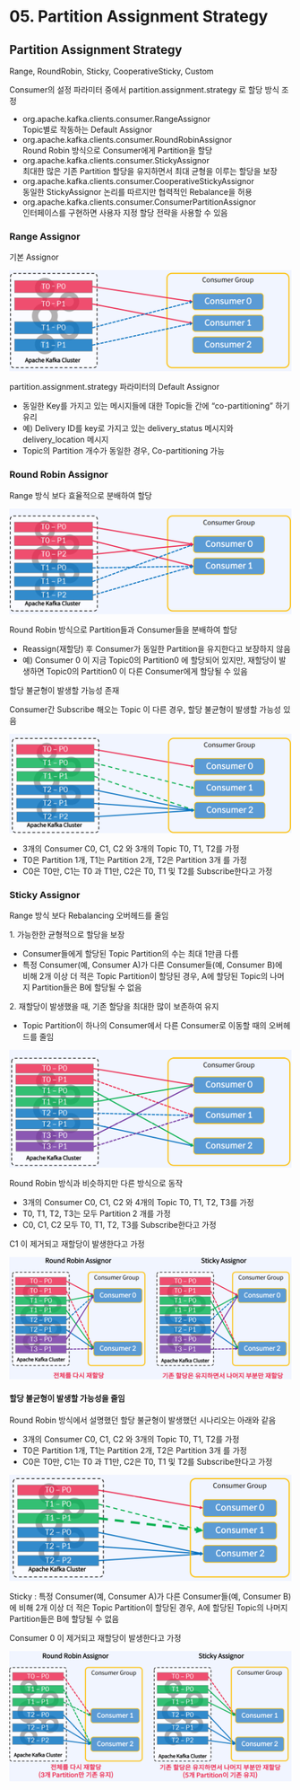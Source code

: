 # 05. Partition Assignment Strategy

## Partition Assignment Strategy

Range, RoundRobin, Sticky, CooperativeSticky, Custom

Consumer의 설정 파라미터 중에서 partition.assignment.strategy 로 할당 방식 조정

* org.apache.kafka.clients.consumer.RangeAssignor \
  Topic별로 작동하는 Default Assignor
* org.apache.kafka.clients.consumer.RoundRobinAssignor \
  Round Robin 방식으로 Consumer에게 Partition을 할당
* org.apache.kafka.clients.consumer.StickyAssignor \
  최대한 많은 기존 Partition 할당을 유지하면서 최대 균형을 이루는 할당을 보장
* org.apache.kafka.clients.consumer.CooperativeStickyAssignor \
  동일한 StickyAssignor 논리를 따르지만 협력적인 Rebalance을 허용
* org.apache.kafka.clients.consumer.ConsumerPartitionAssignor \
  인터페이스를 구현하면 사용자 지정 할당 전략을 사용할 수 있음

### Range Assignor

기본 Assignor

![](<../../../.gitbook/assets/image (30).png>)

partition.assignment.strategy 파라미터의 Default Assignor

* 동일한 Key를 가지고 있는 메시지들에 대한 Topic들 간에 “co-partitioning” 하기 유리
* 예) Delivery ID를 key로 가지고 있는 delivery\_status 메시지와 delivery\_location 메시지
* Topic의 Partition 개수가 동일한 경우, Co-partitioning 가능

### Round Robin Assignor

Range 방식 보다 효율적으로 분배하여 할당

![](<../../../.gitbook/assets/image (27).png>)

Round Robin 방식으로 Partition들과 Consumer들을 분배하여 할당

* Reassign(재할당) 후 Consumer가 동일한 Partition을 유지한다고 보장하지 않음
* 예) Consumer 0 이 지금 Topic0의 Partition0 에 할당되어 있지만, 재할당이 발생하면 Topic0의 Partition0 이 다른 Consumer에게 할당될 수 있음

할당 불균형이 발생할 가능성 존재

Consumer간 Subscribe 해오는 Topic 이 다른 경우, 할당 불균형이 발생할 가능성 있음

![](<../../../.gitbook/assets/image (24).png>)

* 3개의 Consumer C0, C1, C2 와 3개의 Topic T0, T1, T2를 가정
* T0은 Partition 1개, T1는 Partition 2개, T2은 Partition 3개 를 가정
* C0은 T0만, C1는 T0 과 T1만, C2은 T0, T1 및 T2를 Subscribe한다고 가정

### Sticky Assignor

Range 방식 보다 Rebalancing 오버헤드를 줄임

1\. 가능한한 균형적으로 할당을 보장

* Consumer들에게 할당된 Topic Partition의 수는 최대 1만큼 다름
* 특정 Consumer(예, Consumer A)가 다른 Consumer들(예, Consumer B)에 비해 2개 이상 더 적은 Topic Partition이 할당된 경우, A에 할당된 Topic의 나머지 Partition들은 B에 할당될 수 없음

2\. 재할당이 발생했을 때, 기존 할당을 최대한 많이 보존하여 유지

* Topic Partition이 하나의 Consumer에서 다른 Consumer로 이동할 때의 오버헤드를 줄임

![](<../../../.gitbook/assets/image (1).png>)

Round Robin 방식과 비슷하지만 다른 방식으로 동작

* 3개의 Consumer C0, C1, C2 와 4개의 Topic T0, T1, T2, T3를 가정
* T0, T1, T2, T3는 모두 Partition 2 개를 가정
* C0, C1, C2 모두 T0, T1, T2, T3를 Subscribe한다고 가정

C1 이 제거되고 재할당이 발생한다고 가정

![](<../../../.gitbook/assets/image (20).png>)

#### 할당 불균형이 발생할 가능성을 줄임

Round Robin 방식에서 설명했던 할당 불균형이 발생했던 시나리오는 아래와 같음

* 3개의 Consumer C0, C1, C2 와 3개의 Topic T0, T1, T2를 가정
* T0은 Partition 1개, T1는 Partition 2개, T2은 Partition 3개 를 가정
* C0은 T0만, C1는 T0 과 T1만, C2은 T0, T1 및 T2를 Subscribe한다고 가정

![](<../../../.gitbook/assets/image (38).png>)

Sticky : 특정 Consumer(예, Consumer A)가 다른 Consumer들(예, Consumer B)에 비해 2개 이상 더 적은 Topic Partition이 할당된 경우, A에 할당된 Topic의 나머지 Partition들은 B에 할당될 수 없음

Consumer 0 이 제거되고 재할당이 발생한다고 가정

![](<../../../.gitbook/assets/image (29).png>)

